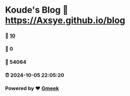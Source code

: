 # Koude's Blog :link: https://Axsye.github.io/blog 
### :page_facing_up: [10](https://Axsye.github.io/blog/tag.html) 
### :speech_balloon: 0 
### :hibiscus: 54064 
### :alarm_clock: 2024-10-05 22:05:20 
### Powered by :heart: [Gmeek](https://github.com/Meekdai/Gmeek)
